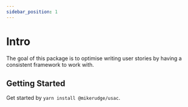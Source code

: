 ```yaml
---
sidebar_position: 1
---
```


# Intro

The goal of this package is to optimise writing user stories by having a consistent framework to work with.

## Getting Started

Get started by `yarn install @mikerudge/usac`.
